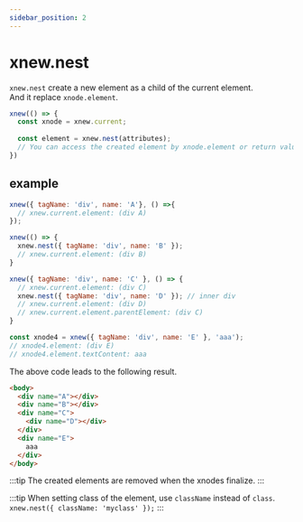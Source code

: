 ```yaml
---
sidebar_position: 2
---
```


# xnew.nest
`xnew.nest` create a new element as a child of the current element.  
And it replace `xnode.element`.

```js
xnew(() => {
  const xnode = xnew.current;
  
  const element = xnew.nest(attributes);
  // You can access the created element by xnode.element or return value.
})
```

## example
```js
xnew({ tagName: 'div', name: 'A'}, () =>{
  // xnew.current.element: (div A)
});

xnew(() => {
  xnew.nest({ tagName: 'div', name: 'B' });
  // xnew.current.element: (div B)
}

xnew({ tagName: 'div', name: 'C' }, () => { 
  // xnew.current.element: (div C)
  xnew.nest({ tagName: 'div', name: 'D' }); // inner div
  // xnew.current.element: (div D)
  // xnew.current.element.parentElement: (div C)
}

const xnode4 = xnew({ tagName: 'div', name: 'E' }, 'aaa');
// xnode4.element: (div E)
// xnode4.element.textContent: aaa
```
The above code leads to the following result.
```html
<body>
  <div name="A"></div>
  <div name="B"></div>
  <div name="C">
    <div name="D"></div>
  </div>
  <div name="E">
    aaa
  </div>
</body>
```

:::tip
The created elements are removed when the xnodes finalize.
:::

:::tip
When setting class of the element, use `className` instead of `class`.  
`xnew.nest({ className: 'myclass' });`
:::